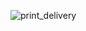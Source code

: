 ![print_delivery](https://user-images.githubusercontent.com/54257192/97249818-60900b80-17e3-11eb-9172-64226968e6db.png)

